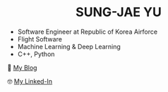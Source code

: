 # <center>SUNG-JAE YU</center>

* Software Engineer at Republic of Korea Airforce
* Flight Software
* Machine Learning & Deep Learning
* C++, Python

🥲 [My Blog](https://sungjaeyu.github.io/)
  
🤓 [My Linked-In](https://www.linkedin.com/in/sungjae-yu-582b95203/)
